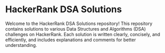 <h1>HackerRank DSA Solutions</h1>
<p>
Welcome to the HackerRank DSA Solutions repository! This repository contains solutions to various Data Structures and Algorithms (DSA) challenges on HackerRank. Each solution is written clearly, concisely, and efficiently, and includes explanations and comments for better understanding.
</p>
